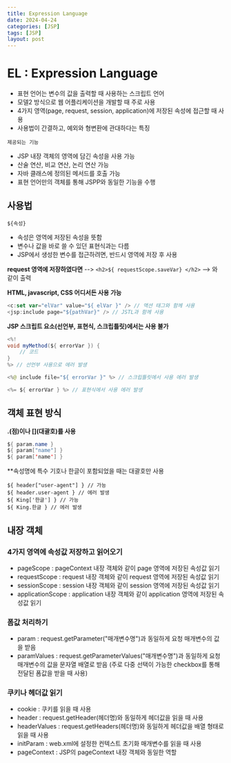 ```yaml
---
title: Expression Language
date: 2024-04-24
categories: [JSP]
tags: [JSP]
layout: post
---
```


# EL : Expression Language
* 표현 언어는 변수의 값을 출력할 때 사용하는 스크립트 언어
* 모델2 방식으로 웹 어플리케이션을 개발할 때 주로 사용
* 4가지 영역(page, request, session, application)에 저장된 속성에 접근할 때 사용
* 사용법이 간결하고, 예외와 형변환에 관대하다는 특징

`제공되는 기능`
* JSP 내장 객체의 영역에 담긴 속성을 사용 가능
* 산술 연산, 비교 연산, 논리 연산 가능
* 자바 클래스에 정의된 메서드를 호출 가능
* 표현 언어만의 객체를 통해 JSPP와 동일한 기능을 수행

## 사용법
`${속성}`
* 속성은 영역에 저장된 속성을 뜻함
* 변수나 값을 바로 쓸 수 있던 표현식과는 다름
* JSP에서 생성한 변수를 접근하려면, 반드시 영역에 저장 후 사용

**request 영역에 저장하였다면** --> `<h2>${ requestScope.saveVar} </h2>` --> 와 같이 출력

**HTML, javascript, CSS 어디서든 사용 가능**
```javascript
<c:set var="elVar" value="${ elVar }" /> // 액션 태그와 함께 사용
<jsp:include page="${pathVar}" /> // JSTL과 함께 사용
```

**JSP 스크립트 요소(선언부, 표현식, 스크립틀릿)에서는 사용 불가**
```Java
<%!
void myMethod(${ errorVar }) {
    // 코드
}
%> // 선언부 사용으로 에러 발생

<%@ include file="${ errorVar }" %> // 스크립틀릿에서 사용 에러 발생

<%= ${ errorVar } %> // 표현식에서 사용 에러 발생
```
## 객체 표현 방식
**.(점)이나 \[](대괄호)를 사용**
```java
${ param.name }
${ param["name"] }
${ param['name'] }
```
**속성명에 특수 기호나 한글이 포함되었을 때는 대괄호만 사용
```javas
${ header["user-agent"] } // 가능
${ header.user-agent } // 에러 발생
${ King['한글'] } // 가능
${ King.한글 } // 에러 발생
```
## 내장 객체
### 4가지 영역에 속성값 저장하고 읽어오기
* pageScope : pageContext 내장 객체와 같이 page 영역에 저장된 속성값 읽기
* requestScope : request 내장 객체와 같이 request 영역에 저장된 속성값 읽기
* sessionScope : session 내장 객체와 같이 session 영역에 저장된 속성값 읽기
* applicationScope : application 내장 객체와 같이 application 영역에 저장된 속성값 읽기

### 폼값 처리하기
* param : request.getParameter("매개변수명")과 동일하게 요청 매개변수의 값을 받음
* paramValues : request.getParameterValues("매개변수명")과 동일하게 요청 매개변수의 값을 문자열 배열로 받음 (주로 다중 선택이 가능한 checkbox를 통해 전달된 폼값을 받을 때 사용)

### 쿠키나 헤더값 읽기
* cookie : 쿠키를  읽을 때 사용
* header : request.getHeader(헤더명)와 동일하게 헤더값을 읽을 때 사용
* headerValues : request.getHeaders(헤더명)와 동일하게 헤더값을 배열 형태로 읽을 때 사용
* initParam : web.xml에 설정한 컨텍스트 초기화 매개변수를 읽을 때 사용
* pageContext : JSP의 pageContext 내장 객체와 동일한 역할